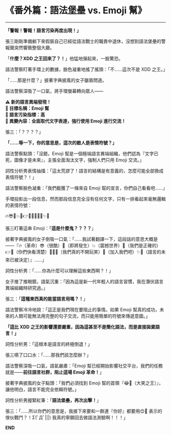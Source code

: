 # **《番外篇：語法堡壘 vs. Emoji 幫》**

---

**「警報！警報！語言污染再度出現！」**

張三剛剛準備躺下來假裝自己已經從語法戰士的職責中退休，沒想到語法堡壘的警報聲突然響徹整個大廳。

「**什麼？XDD 之王回來了？！**」他猛地彈起來，一臉驚恐。

語法警察盯著手環上的數據，臉色凝重地搖了搖頭：「不……這次不是 XDD 之王。」

「……那是什麼？」披著字典披風的女子皺眉問道。

語法警察深吸了一口氣，將手環螢幕轉向眾人——

**⚠️ 新的語言異端發現！**  
**🚨 目標名稱：Emoji 幫**  
**📍 語言污染指標：高**  
**📝 異變內容：全面取代文字表達，強行使用 Emoji 進行交流！**

張三：「？？？？」

**「……等一下，你的意思是，這次的敵人是表情符號？」**

語法警察點頭：「沒錯，Emoji 幫是一個極端語言異端組織，他們認為『文字已死，圖像才是未來』，主張全面淘汰文字，強制人們只用 Emoji 交流。」

詞性分析男表情抽搐：「這太荒謬了！語言的結構是有意義的，怎麼可能全部換成表情符號？！」

語法警察臉色凝重：「我們截獲了一條來自 Emoji 幫的宣言，你們自己看看吧……」

手環投影出一段信息，然而那段信息完全沒有任何文字，只有一排看起來毫無邏輯的表情符號：

🔥😎🚀💥💯👉👀🤣🤣🤣🙌✨🎤

張三盯著這串 Emoji：「**這是什麼鬼？？？？**」

披著字典披風的女子倒吸一口氣：「……我試著翻譯一下，這段話的意思大概是——『🔥（革命）😎（很酷）🚀（即將發生）💥（震撼世界）💯（我們是正確的）👉👀（你們快看清楚）🤣🤣🤣（我們真的不開玩笑）🙌（加入我們吧）✨🎤（語言的未來已被決定）』……」

詞性分析男：「……你為什麼可以理解這些東西啊？！」

女子推了推眼鏡，語氣沉重：「因為這是新一代年輕人的語言習慣，我在潛伏語言異端組織時研究過。」

張三：「**這種東西真的能當語言用嗎？！**」

語法警察冷冷地說：「這正是我們現在要阻止的事情。如果 Emoji 幫真的成功，未來的人類可能無法用完整的句子交流，而只能用簡單的符號來傳遞意圖。」

**「這比 XDD 之王的影響還要嚴重，因為這甚至不是簡化語法，而是直接拋棄語言！」**

詞性分析男：「這根本是語言的終極倒退！」

張三嚥了口口水：「……那我們該怎麼辦？」

語法警察深吸一口氣，語氣嚴肅：「Emoji 幫已經開始影響社交平台，我們的任務就是——**前往語言社群，阻止這場 Emoji 革命！**」

披著字典披風的女子點頭：「我們必須找到 Emoji 幫的首領『😂👑（大笑之王）』，讓他明白，語言不能完全依賴符號。」

詞性分析男握緊紅筆：「**語法堡壘，再次出擊！**」

張三：「……所以你們的意思是，我接下來要和一群連『你好』都要用😊👋 表示的傢伙戰鬥？！Σ(ﾟДﾟ|||) 我真的寧願回去做語法測驗啊！！！」

**END**